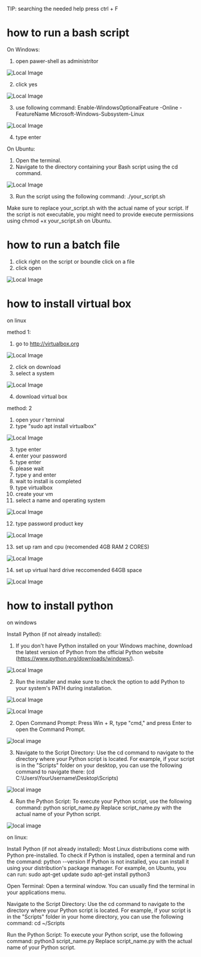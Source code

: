 
 TIP: searching the needed help press ctrl + F

# how to run a bash script
On Windows:
1. open pawer-shell as administrítor

![Local Image](images/pawershell_openr.jpg)

2. click yes

![Local Image](images/yes.png)

3. use following command: Enable-WindowsOptionalFeature -Online -FeatureName Microsoft-Windows-Subsystem-Linux

![Local Image](images/command.webp)

4. type enter

On Ubuntu:
1. Open the terminal.
2. Navigate to the directory containing your Bash script using the cd command.

![Local Image](images/chmod.jpg)

3. Run the script using the following command: ./your_script.sh

Make sure to replace your_script.sh with the actual name of your script. If the script is not executable, you might need to provide execute permissions using chmod +x your_script.sh on Ubuntu.

# how to run a batch file
1. click right on the script or boundle click on a file
2. click open 

![Local Image](images/open.jpg)

# how to install virtual box

  on linux
  
  method 1:
  1. go to http://virtualbox.org

  ![Local Image](images/virtualbox_web.png)
  
  2. click on download
  3. select a system

  ![Local Image](images/download_page.png)

  4. download virtual box
  
   method: 2

   1. open your r´terninal
   2. type "sudo apt install virtualbox"

   ![Local Image](images/install_virtualbox.jpg)

   3. type enter
   4. enter your password
   5. type enter
   6. please wait
   7. type y and enter
   8. wait to install is completed
   9. type virtualbox
   10. create your vm
   11. select a name and operating system
   
   ![Local Image](images/vm.png)

   12. type password product key

   ![Local Image](images/create-vm-2.png)

   13. set up ram and cpu (recomended 4GB RAM 2 CORES)
  
   ![Local Image](images/create-vm-3.png)

   14.  set up virtual hard drive reccomended 64GB space

   ![Local Image](images/create-vm-4.png)

   # how to install python
   on windows

   Install Python (if not already installed):
   1. If you don't have Python installed on your Windows machine, download the latest version of Python from the official Python website (https://www.python.org/downloads/windows/).
   
   ![Local Image](images/py_install.png)

   2. Run the installer and make sure to check the option to add Python to your system's PATH during installation.

   ![Local Image](images/python_install.png)

   ![Local Image](images/installation_done.png)

   2. Open Command Prompt:
      Press Win + R, type "cmd," and press Enter to open the Command Prompt.

   ![local image](images/run.png)

   3. Navigate to the Script Directory:
      Use the cd command to navigate to the directory where your Python script is located. For example, if your script is in the "Scripts" folder on your desktop, you can use the following command to navigate there: (cd C:\Users\YourUsername\Desktop\Scripts)

   ![local image](images/cmd.png)

   4. Run the Python Script:
      To execute your Python script, use the following command: python script_name.py
      Replace script_name.py with the actual name of your Python script.

   ![local image](images/cmd_2.png)

   on linux:

Install Python (if not already installed):
Most Linux distributions come with Python pre-installed. To check if Python is installed, open a terminal and run the command:
python --version
If Python is not installed, you can install it using your distribution's package manager. For example, on Ubuntu, you can run:
sudo apt-get update
sudo apt-get install python3

Open Terminal:
Open a terminal window. You can usually find the terminal in your applications menu.

Navigate to the Script Directory:
Use the cd command to navigate to the directory where your Python script is located. For example, if your script is in the "Scripts" folder in your home directory, you can use the following command:
cd ~/Scripts

Run the Python Script:
To execute your Python script, use the following command:
python3 script_name.py
Replace script_name.py with the actual name of your Python script.